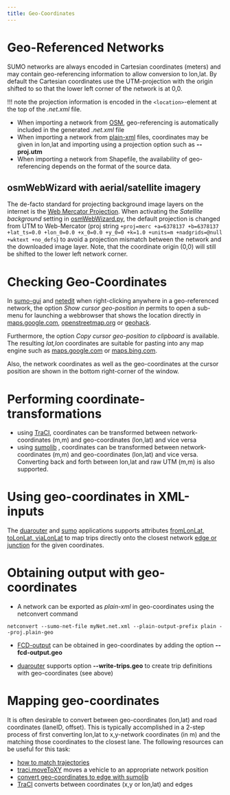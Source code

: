 ```yaml
---
title: Geo-Coordinates
---
```


# Geo-Referenced Networks

SUMO networks are always encoded in Cartesian coordinates (meters) and
may contain geo-referencing information to allow conversion to lon,lat.
By default the Cartesian coordinates use the UTM-projection with the
origin shifted to so that the lower left corner of the network is at
0,0.

!!! note
    the projection information is encoded in the `<location>`-element at the top of the *.net.xml* file.

- When importing a network from
  [OSM](Networks/Import/OpenStreetMap.md), geo-referencing is
  automatically included in the generated *.net.xml* file
- When importing a network from
  [plain-xml](Networks/PlainXML.md)
  files, coordinates may be given in lon,lat and importing using a
  projection option such as **--proj.utm**
- When importing a network from Shapefile, the availability of
  geo-referencing depends on the format of the source data.

## osmWebWizard with aerial/satellite imagery

The de-facto standard for projecting background image layers on the internet is the [Web Mercator Projection](https://en.wikipedia.org/wiki/Web_Mercator_projection). When activating the *Satellite background* setting in [osmWebWizard.py](Tutorials/OSMWebWizard.md), the default projection is changed from UTM to Web-Mercator (proj string `+proj=merc +a=6378137 +b=6378137 +lat_ts=0.0 +lon_0=0.0 +x_0=0.0 +y_0=0 +k=1.0 +units=m +nadgrids=@null +wktext +no_defs`) to avoid a projection mismatch between the network and the downloaded image layer. Note, that the coordinate origin (0,0) will still be shifted to the lower left network corner.

# Checking Geo-Coordinates

In [sumo-gui](sumo-gui.md) and [netedit](Netedit/index.md) when right-clicking anywhere in a
geo-referenced network, the option *Show cursor geo-position in* permits to open a sub-menu for launching a webbrowser that shows the location directly in [maps.google.com](https://www.google.com/maps), [openstreetmap.org](https://www.openstreetmap.org) or [geohack](https://geohack.toolforge.org/geohack.php?params=52.520580;13.400177_scale:1000).

Furthermore, the option *Copy cursor geo-position to
clipboard* is available. The resulting *lat,lon* coordinates are
suitable for pasting into any map engine such as [maps.google.com](http://www.google.com/maps) or
[maps.bing.com](https://www.bing.com/maps).

Also, the network coordinates as well as the
geo-coordinates at the cursor position are shown in the bottom
right-corner of the window.

# Performing coordinate-transformations

- using
  [TraCI](TraCI/Simulation_Value_Retrieval.md#command_0x82_position_conversion),
  coordinates can be transformed between network-coordinates (m,m) and
  geo-coordinates (lon,lat) and vice versa
- using [sumolib](Tools/Sumolib.md#coordinate_transformations)
  , coordinates can be transformed between network-coordinates (m,m)
  and geo-coordinates (lon,lat) and vice versa. Converting back and forth between lon,lat and raw UTM (m,m) is also supported.

# Using geo-coordinates in XML-inputs

The [duarouter](duarouter.md) and [sumo](sumo.md) applications supports attributes [fromLonLat, toLonLat, viaLonLat](Demand/Shortest_or_Optimal_Path_Routing.md#trip_definitions) to map trips directly onto the closest network [edge or junction](Demand/Shortest_or_Optimal_Path_Routing.md#mapmatching) for the given coordinates.

# Obtaining output with geo-coordinates

- A network can be exported as *plain-xml* in geo-coordinates using
  the netconvert command

```
netconvert --sumo-net-file myNet.net.xml --plain-output-prefix plain --proj.plain-geo
```

- [FCD-output](Simulation/Output/FCDOutput.md) can be obtained
  in geo-coordinates by adding the option **--fcd-output.geo**

- [duarouter](duarouter.md) supports option **--write-trips.geo** to create trip definitions with geo-coordinates (see above)

# Mapping geo-coordinates

It is often desirable to convert between geo-coordinates (lon,lat) and road coordinates (laneID, offset).
This is typically accomplished in a 2-step process of first converting lon,lat to x,y-network coordinates (in m) and the matching those coordinates to the closest lane. The following resources can be useful for this task:

- [how to match trajectories](FAQ.md#how_do_i_generate_sumo_routes_from_gps_traces)
- [traci.moveToXY](TraCI/Change_Vehicle_State.md#move_to_xy_0xb4) moves a vehicle to an appropriate network position
- [convert geo-coordinates to edge with sumolib](Tools/Sumolib.md#locate_nearby_edges_based_on_the_geo-coordinate)
- [TraCI](TraCI/Simulation_Value_Retrieval.md#command_0x82_position_conversion) converts between coordinates (x,y or lon,lat) and edges
